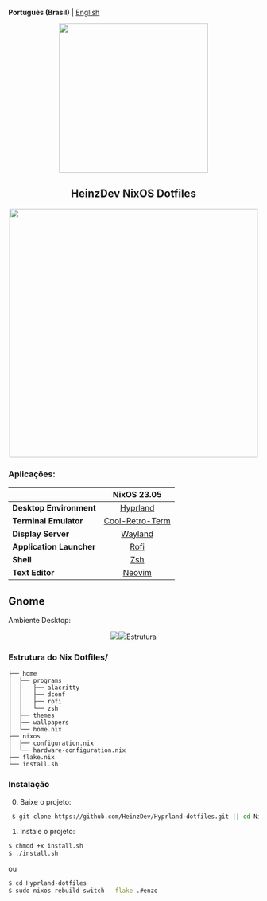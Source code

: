 **Português (Brasil)** | [English](README_en.md)

<p align="center"><img src="https://i.imgur.com/X5zKxvp.png" width=300px></p>
<h2 align="center">HeinzDev NixOS Dotfiles</h2>

<p align="center"><img src="https://i.imgur.com/rqskqPg.png" width=500px></p>

### Aplicações:

|                          |             NixOS 23.05               |
|--------------------------|:-------------------------------------:|
| **Desktop Environment**  |   [Hyprland](https://hyprland.org)      |
| **Terminal Emulator**    |   [Cool-Retro-Term](https://github.com/Swordfish90/cool-retro-term) |
| **Display Server**       |   [Wayland](https://wayland.freedesktop.org)     |
| **Application Launcher** |   [Rofi](https://github.com/davatorium/rofi)  |
| **Shell**                |   [Zsh](https://zsh.sourceforge.io)   |
| **Text Editor**          |   [Neovim](https://neovim.io)         |

## **Gnome**

Ambiente Desktop:

<p align="center"><img src="></p>
<p align="center"><img src="></p>

## Estrutura

### Estrutura do Nix Dotfiles/

```
├── home
│  ├── programs
│  │   ├── alacritty
│  │   ├── dconf
│  │   ├── rofi
│  │   └── zsh
│  ├── themes
│  ├── wallpapers
│  └── home.nix
├── nixos
│  ├── configuration.nix
│  └── hardware-configuration.nix
├── flake.nix
└── install.sh
```

### Instalação

0. Baixe o projeto:
```bash
 $ git clone https://github.com/HeinzDev/Hyprland-dotfiles.git || cd Nix
```

1. Instale o projeto:

```bash
$ chmod +x install.sh
$ ./install.sh
```
ou

```bash
$ cd Hyprland-dotfiles
$ sudo nixos-rebuild switch --flake .#enzo
```
